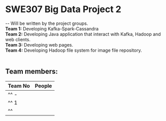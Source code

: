 # SWE307 Big Data Project 2
--
Will be written by the project groups.<br>
**Team 1:** Developing Kafka-Spark-Cassandra <br>
**Team 2:** Developing Java application that interact with Kafka, Hadoop and web clients.<br>
**Team 3:** Developing web pages.<br>
**Team 4:** Developing Hadoop file system for image file repository. <br>
<br>
## Team members:
|Team No| People|
|---|---|
|^^ - ||: AHMET ERAY KARADAĞ :|
|^^ 1 || AHMET ALKAN |
|^^   || SİTİ AİSHAH BİNTİ JOHAN İSKANDAR|
